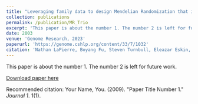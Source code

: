 ```yaml
---
title: "Leveraging family data to design Mendelian Randomization that is provably robust to population stratification"
collection: publications
permalink: /publication/MR_Trio
excerpt: 'This paper is about the number 1. The number 2 is left for future work.'
date: 2003
venue: 'Genome Research, 2023'
paperurl: 'https://genome.cshlp.org/content/33/7/1032'
citation: 'Nathan LaPierre, Boyang Fu, Steven Turnbull, Eleazar Eskin, Sriram Sankararaman'
---
```

This paper is about the number 1. The number 2 is left for future work.

[Download paper here](http://academicpages.github.io/files/paper1.pdf)

Recommended citation: Your Name, You. (2009). "Paper Title Number 1." <i>Journal 1</i>. 1(1).
